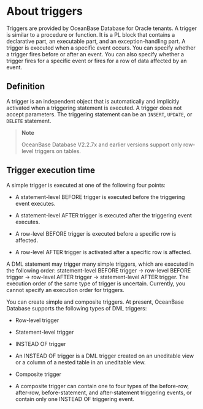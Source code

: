 # About triggers

Triggers are provided by OceanBase Database for Oracle tenants. A trigger is similar to a procedure or function. It is a PL block that contains a declarative part, an executable part, and an exception-handling part. A trigger is executed when a specific event occurs. You can specify whether a trigger fires before or after an event. You can also specify whether a trigger fires for a specific event or fires for a row of data affected by an event.

## Definition

A trigger is an independent object that is automatically and implicitly activated when a triggering statement is executed. A trigger does not accept parameters. The triggering statement can be an `INSERT`, `UPDATE`, or `DELETE` statement.

> **Note**
>
> OceanBase Database V2.2.7x and earlier versions support only row-level triggers on tables.

## Trigger execution time

A simple trigger is executed at one of the following four points:

* A statement-level BEFORE trigger is executed before the triggering event executes.

* A statement-level AFTER trigger is executed after the triggering event executes.

* A row-level BEFORE trigger is executed before a specific row is affected.

* A row-level AFTER trigger is activated after a specific row is affected.

A DML statement may trigger many simple triggers, which are executed in the following order: statement-level BEFORE trigger -> row-level BEFORE trigger -> row-level AFTER trigger -> statement-level AFTER trigger. The execution order of the same type of trigger is uncertain. Currently, you cannot specify an execution order for triggers.

You can create simple and composite triggers. At present, OceanBase Database supports the following types of DML triggers:

* Row-level trigger

* Statement-level trigger

* INSTEAD OF trigger

* An INSTEAD OF trigger is a DML trigger created on an uneditable view or a column of a nested table in an uneditable view.

* Composite trigger

* A composite trigger can contain one to four types of the before-row, after-row, before-statement, and after-statement triggering events, or contain only one INSTEAD OF triggering event.
